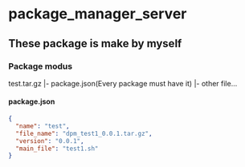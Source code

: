 # package_manager_server

## These package is make by myself

### Package modus

test.tar.gz
|- package.json(Every package must have it)
|- other file...

#### package.json

```json
{
  "name": "test",
  "file_name": "dpm_test1_0.0.1.tar.gz",
  "version": "0.0.1",
  "main_file": "test1.sh"
}
```
